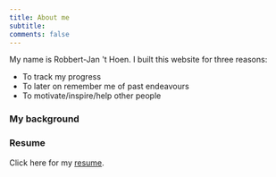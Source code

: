 ```yaml
---
title: About me
subtitle:
comments: false
---
```


My name is Robbert-Jan 't Hoen. I built this website for three reasons:

- To track my progress
- To later on remember me of past endeavours
- To motivate/inspire/help other people

### My background

### Resume

Click here for my <a href="https://drive.google.com/uc?export=download&id=0ByAqaAE8VwZ5V1hvaThqS3hrVk0" download>resume</a>.